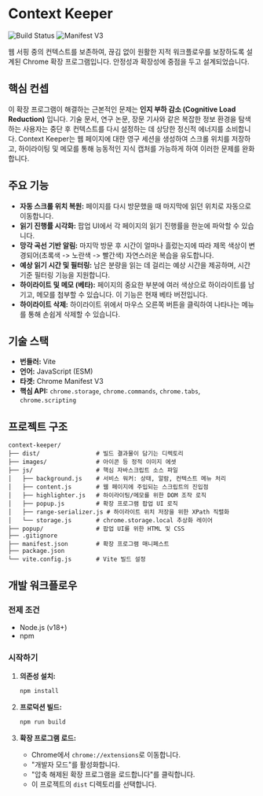 # Context Keeper

![Build Status](https://img.shields.io/badge/build-passing-brightgreen) ![Manifest V3](https://img.shields.io/badge/Manifest-V3-blue)

웹 서핑 중의 컨텍스트를 보존하여, 끊김 없이 원활한 지적 워크플로우를 보장하도록 설계된 Chrome 확장 프로그램입니다. 안정성과 확장성에 중점을 두고 설계되었습니다.

## 핵심 컨셉

이 확장 프로그램이 해결하는 근본적인 문제는 **인지 부하 감소 (Cognitive Load Reduction)** 입니다. 기술 문서, 연구 논문, 장문 기사와 같은 복잡한 정보 환경을 탐색하는 사용자는 중단 후 컨텍스트를 다시 설정하는 데 상당한 정신적 에너지를 소비합니다. Context Keeper는 웹 페이지에 대한 영구 세션을 생성하여 스크롤 위치를 저장하고, 하이라이팅 및 메모를 통해 능동적인 지식 캡처를 가능하게 하여 이러한 문제를 완화합니다.

## 주요 기능

- **자동 스크롤 위치 복원:** 페이지를 다시 방문했을 때 마지막에 읽던 위치로 자동으로 이동합니다.
- **읽기 진행률 시각화:** 팝업 UI에서 각 페이지의 읽기 진행률을 한눈에 파악할 수 있습니다.
- **망각 곡선 기반 알림:** 마지막 방문 후 시간이 얼마나 흘렀는지에 따라 제목 색상이 변경되어(초록색 -> 노란색 -> 빨간색) 자연스러운 복습을 유도합니다.
- **예상 읽기 시간 및 필터링:** 남은 분량을 읽는 데 걸리는 예상 시간을 제공하며, 시간 기준 필터링 기능을 지원합니다.
- **하이라이트 및 메모 (베타):** 페이지의 중요한 부분에 여러 색상으로 하이라이트를 남기고, 메모를 첨부할 수 있습니다. 이 기능은 현재 베타 버전입니다.
- **하이라이트 삭제:** 하이라이트 위에서 마우스 오른쪽 버튼을 클릭하여 나타나는 메뉴를 통해 손쉽게 삭제할 수 있습니다.

## 기술 스택

- **번들러:** Vite
- **언어:** JavaScript (ESM)
- **타겟:** Chrome Manifest V3
- **핵심 API:** `chrome.storage`, `chrome.commands`, `chrome.tabs`, `chrome.scripting`

## 프로젝트 구조

```
context-keeper/
├── dist/                # 빌드 결과물이 담기는 디렉토리
├── images/              # 아이콘 등 정적 이미지 에셋
├── js/                  # 핵심 자바스크립트 소스 파일
│   ├── background.js    # 서비스 워커: 상태, 알람, 컨텍스트 메뉴 처리
│   ├── content.js       # 웹 페이지에 주입되는 스크립트의 진입점
│   ├── highlighter.js   # 하이라이팅/메모를 위한 DOM 조작 로직
│   ├── popup.js         # 확장 프로그램 팝업 UI 로직
│   ├── range-serializer.js # 하이라이트 위치 저장을 위한 XPath 직렬화
│   └── storage.js       # chrome.storage.local 추상화 레이어
├── popup/               # 팝업 UI를 위한 HTML 및 CSS
├── .gitignore
├── manifest.json        # 확장 프로그램 매니페스트
├── package.json
└── vite.config.js       # Vite 빌드 설정
```

## 개발 워크플로우

### 전제 조건
- Node.js (v18+)
- npm

### 시작하기

1.  **의존성 설치:**
    ```bash
    npm install
    ```

2.  **프로덕션 빌드:**
    ```bash
    npm run build
    ```

3.  **확장 프로그램 로드:**
    - Chrome에서 `chrome://extensions`로 이동합니다.
    - "개발자 모드"를 활성화합니다.
    - "압축 해제된 확장 프로그램을 로드합니다"를 클릭합니다.
    - 이 프로젝트의 `dist` 디렉토리를 선택합니다.

